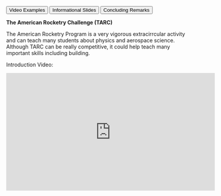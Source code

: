 
<DOCTYPE html>
<button onclick="window.location.href='videos.html'"> Video Examples </button>
<button onclick="window.location.href='infoslides.html'">  Informational Slides </button>
<button onclick="window.location.href='conclude.html'">  Concluding Remarks </button>
  
<strong> The American Rocketry Challenge (TARC) </strong>
<p> The American Rocketry Program is a very vigorous extracirrcular activity and can teach many students about physics and aerospace science. Although TARC can be really competitive, it could help teach many important skills including building.</p>

<p> Introduction Video: </p> 
<iframe width="560" height="315" src="https://www.youtube.com/embed/hud4Y0aYlKM" frameborder="0" allowfullscreen> </iframe>

